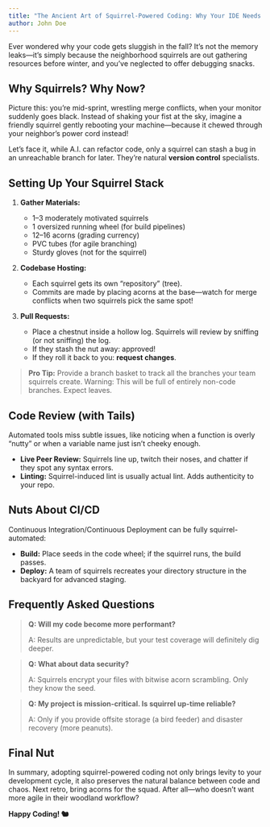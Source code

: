 ```yaml
---
title: "The Ancient Art of Squirrel-Powered Coding: Why Your IDE Needs More Acorns"
author: John Doe
---
```


<!-- Welcome, codecraft enthusiasts and casual nut hoarders! Today, we explore the obscure yet critically underappreciated field: squirrel-powered coding. Sure, you’ve heard of cloud computing, serverless architecture, and even rubber duck debugging—but have you ever debugged by bribing a woodland critter with an acorn? Let’s journey into this acorn-laden realm. -->

Ever wondered why your code gets sluggish in the fall? It’s not the memory leaks—it’s simply because the neighborhood squirrels are out gathering resources before winter, and you’ve neglected to offer debugging snacks.

<!-- toc -->

## Why Squirrels? Why Now?

Picture this: you’re mid-sprint, wrestling merge conflicts, when your monitor suddenly goes black. Instead of shaking your fist at the sky, imagine a friendly squirrel gently rebooting your machine—because it chewed through your neighbor’s power cord instead!

Let’s face it, while A.I. can refactor code, only a squirrel can stash a bug in an unreachable branch for later. They’re natural **version control** specialists.

## Setting Up Your Squirrel Stack

1. **Gather Materials:**
    - 1–3 moderately motivated squirrels
    - 1 oversized running wheel (for build pipelines)
    - 12–16 acorns (grading currency)
    - PVC tubes (for agile branching)
    - Sturdy gloves (not for the squirrel)

2. **Codebase Hosting:**
    - Each squirrel gets its own “repository” (tree).
    - Commits are made by placing acorns at the base—watch for merge conflicts when two squirrels pick the same spot!

3. **Pull Requests:**
    - Place a chestnut inside a hollow log. Squirrels will review by sniffing (or not sniffing) the log.
    - If they stash the nut away: approved!
    - If they roll it back to you: **request changes**.

> **Pro Tip:** Provide a branch basket to track all the branches your team squirrels create. Warning: This will be full of entirely non-code branches. Expect leaves.

## Code Review (with Tails)

Automated tools miss subtle issues, like noticing when a function is overly “nutty” or when a variable name just isn’t cheeky enough.

- **Live Peer Review:** Squirrels line up, twitch their noses, and chatter if they spot any syntax errors.
- **Linting:** Squirrel-induced lint is usually actual lint. Adds authenticity to your repo.

## Nuts About CI/CD

Continuous Integration/Continuous Deployment can be fully squirrel-automated:

- **Build:** Place seeds in the code wheel; if the squirrel runs, the build passes.
- **Deploy:** A team of squirrels recreates your directory structure in the backyard for advanced staging.

## Frequently Asked Questions

> **Q: Will my code become more performant?**
>
> A: Results are unpredictable, but your test coverage will definitely dig deeper.

> **Q: What about data security?**
>
> A: Squirrels encrypt your files with bitwise acorn scrambling. Only they know the seed.

> **Q: My project is mission-critical. Is squirrel up-time reliable?**
>
> A: Only if you provide offsite storage (a bird feeder) and disaster recovery (more peanuts).

## Final Nut

In summary, adopting squirrel-powered coding not only brings levity to your development cycle, it also preserves the natural balance between code and chaos. Next retro, bring acorns for the squad. After all—who doesn’t want more agile in their woodland workflow?

**Happy Coding! 🐿️**
